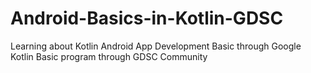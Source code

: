 # Android-Basics-in-Kotlin-GDSC
Learning about Kotlin Android App Development Basic through Google Kotlin Basic program through GDSC Community
